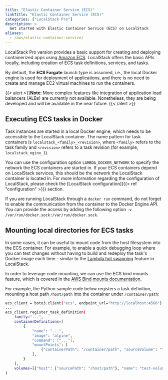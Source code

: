 ```yaml
---
title: "Elastic Container Service (ECS)"
linkTitle: "Elastic Container Service (ECS)"
categories: ["LocalStack Pro"]
description: >
  Get started with Elastic Container Service (ECS) on LocalStack
aliases:
  - /aws/elastic-container-service/
---
```


LocalStack Pro version provides a basic support for creating and deploying containerized apps using [Amazon ECS](https://aws.amazon.com/ecs). LocalStack offers the basic APIs locally, including creation of ECS task definitions, services, and tasks.

By default, the **ECS Fargate** launch type is assumed, i.e., the local Docker engine is used for deployment of applications, and there is no need to create and manage EC2 virtual machines to run the containers.

{{< alert >}}**Note**:
More complex features like integration of application load balancers (ALBs) are currently not available. Nonetheless, they are being developed and will be available in the near future.
{{< /alert >}}

## Executing ECS tasks in Docker

Task instances are started in a local Docker engine, which needs to be accessible to the LocalStack container. The name pattern for task containers is `localstack_<family>_<revision>`, where `<family>` refers to the task family and `<revision>` refers to a task revision (for example, `localstack_nginx_1`).

You can use the configuration option `LAMBDA_DOCKER_NETWORK` to specify the network the ECS containers are started in.
If your ECS containers depend on LocalStack services, this should be the network the LocalStack container is located in.
For more information regarding the configuration of LocalStack, please check the [LocalStack configuration]({{< ref "configuration" >}}) section.

If you are running LocalStack through a `docker run` command, do not forget to enable the communication from the container to the Docker Engine API. You can provide the access by adding the following option `-v /var/run/docker.sock:/var/run/docker.sock`.

## Mounting local directories for ECS tasks

In some cases, it can be useful to mount code from the host filesystem into the ECS container. For example, to enable a quick debugging loop where you can test changes without having to build and redeploy the task's Docker image each time - similar to the [Lambda hot swapping](https://docs.localstack.cloud/user-guide/tools/lambda-tools/hot-swapping) feature in LocalStack.

In order to leverage code mounting, we can use the ECS bind mounts feature, which is covered in the [AWS Bind mounts documentation](https://docs.aws.amazon.com/AmazonECS/latest/developerguide/bind-mounts.html).

For example, the Python sample code below registers a task definition, mounting a host path `/host/path` into the container under `/container/path`:

```bash
ecs_client = boto3.client("ecs", endpoint_url="http://localhost:4566")
...
ecs_client.register_task_definition(
    family="...",
    containerDefinitions=[
        {
            "name": "...",
            "image": "alpine",
            "command": ["..."],
            "mountPoints": [
                {"containerPath": "/container/path", "sourceVolume": "test-volume"}
            ],
        }
    ],
    volumes=[{"host": {"sourcePath": "/host/path"}, "name": "test-volume"}],
)
```
